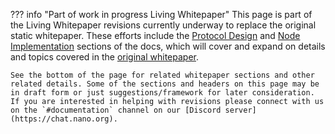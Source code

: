 ??? info "Part of work in progress Living Whitepaper"
	This page is part of the Living Whitepaper revisions currently underway to replace the original static whitepaper. These efforts include the [Protocol Design](../../protocol-design/introduction) and [Node Implementation](../../node-implementation/introduction) sections of the docs, which will cover and expand on details and topics covered in the [original whitepaper](../../whitepaper/english).

	See the bottom of the page for related whitepaper sections and other related details. Some of the sections and headers on this page may be in draft form or just suggestions/framework for later consideration. If you are interested in helping with revisions please connect with us on the `#documentation` channel on our [Discord server](https://chat.nano.org).
